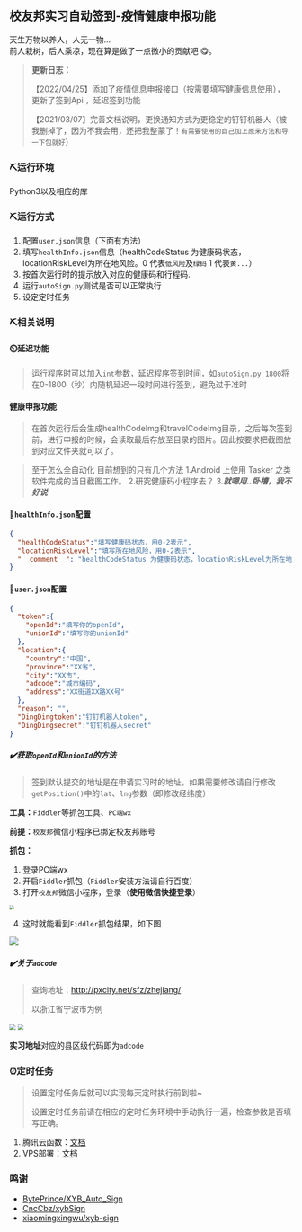 ## 校友邦实习自动签到-疫情健康申报功能


天生万物以养人，~~人无一物...~~     
前人栽树，后人乘凉，现在算是做了一点微小的贡献吧 😋。

> **更新日志：**
> 
> 【2022/04/25】添加了疫情信息申报接口（按需要填写健康信息使用），更新了签到Api ，延迟签到功能
> 
> 【2021/03/07】完善文档说明，~~更换通知方式为更稳定的钉钉机器人~~（被我删掉了，因为不我会用，还把我整蒙了！`有需要使用的自己加上原来方法和导一下包就好`）

### ⛏️运行环境

Python3以及相应的库

### ⛏️运行方式

1. 配置`user.json`信息（下面有方法）
2. 填写`healthInfo.json`信息（healthCodeStatus 为健康码状态，locationRiskLevel为所在地风险。0 代表`低风险`及`绿码` 1 代表`黄...`）
3. 按首次运行时的提示放入对应的健康码和行程码.
4. 运行`autoSign.py`测试是否可以正常执行
5. 设定定时任务

### ⛏️相关说明

#### ⏲️延迟功能

> 运行程序时可以加入`int`参数，延迟程序签到时间，如`autoSign.py 1800`将在0-1800（秒）内随机延迟一段时间进行签到，避免过于准时

#### 健康申报功能

> 在首次运行后会生成healthCodeImg和travelCodeImg目录，之后每次签到前，进行申报的时候，会读取最后存放至目录的图片。因此按要求把截图放到对应文件夹就可以了。

> 至于怎么全自动化 目前想到的只有几个方法 1.Android 上使用 Tasker 之类软件完成的当日截图工作。 2.研究健康码小程序去？ 3.***就嗯用..卧槽，我不好说***

#### 💉`healthInfo.json`配置
```json
{
  "healthCodeStatus":"填写健康码状态，用0-2表示",
  "locationRiskLevel":"填写所在地风险，用0-2表示",
  "__comment__": "healthCodeStatus 为健康码状态，locationRiskLevel为所在地风险。0 代表低风险及绿码 1 代表 风险递增..."
}
```

#### 📃`user.json`配置

```json
{
  "token":{
    "openId":"填写你的openId",
    "unionId":"填写你的unionId"
  },
  "location":{
    "country":"中国",
    "province":"XX省",
    "city":"XX市",
    "adcode":"城市编码",
    "address":"XX街道XX路XX号"
  },
  "reason": "",
  "DingDingtoken":"钉钉机器人token",
  "DingDingsecret":"钉钉机器人secret"
}
```

##### ✔️获取`openId`和`unionId`的方法

> 签到默认提交的地址是在申请实习时的地址，如果需要修改请自行修改`getPosition()`中的`lat`、`lng`参数（即修改经纬度）

**工具：**`Fiddler`等抓包工具、`PC端wx`

**前提：**`校友邦`微信小程序已绑定校友邦账号

**抓包：**

1. 登录PC端wx
2. 开启`Fiddler`抓包（`Fiddler`安装方法请自行百度）
3. 打开`校友邦`微信小程序，登录（**使用微信快捷登录**）

<img src="https://img.xiehestudio.com/pic_go/20210307123713.png" style="zoom: 50%;" />

4. 这时就能看到`Fiddler`抓包结果，如下图

![](https://img.xiehestudio.com/pic_go/20210307124015.png)

##### ✔️关于`adcode`

> 查询地址：http://pxcity.net/sfz/zhejiang/  
>
> 以浙江省宁波市为例

<img src="https://img.xiehestudio.com/pic_go/20210307125001.png" style="zoom: 67%;" />

<img src="https://img.xiehestudio.com/pic_go/20210307125053.png" style="zoom:67%;" />

**实习地址**对应的县区级代码即为`adcode`


### ⏰定时任务

> 设置定时任务后就可以实现每天定时执行前到啦~
>
> 设置定时任务前请在相应的定时任务环境中手动执行一遍，检查参数是否填写正确。

1. 腾讯云函数：[文档](https://cloud.tencent.com/document/product/583/9210)
2. VPS部署：[文档](https://pwner.cn/posts/12d18c2f.html)

### 鸣谢

- [BytePrince/XYB_Auto_Sign](https://github.com/CncCbz/xybSign)
- [CncCbz/xybSign](https://github.com/CncCbz/xybSign)
- [xiaomingxingwu/xyb-sign](https://github.com/xiaomingxingwu/xyb-sign)

